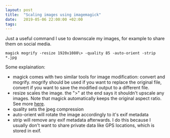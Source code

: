 ```yaml
---
layout: post
title:  "Scaling images using imagemagick"
date:   2019-05-06 22:00:00 +02:00
tags:
---
```


Just a useful command I use to downscale my images, for example to share them on social media.

```
magick mogrify -resize 1920x1080\> -quality 85 -auto-orient -strip *.jpg
```

Some explaination:

- magick comes with two similar tools for image modification: convert and mogrify. mogrify should be used if you want to replace the original file, convert if you want to save the modified output to a different file.
- resize scales the image. the ">" at the end says it shouldn't upscale any images. Note that magick automatically keeps the original aspect ratio. See more [here](https://imagemagick.org/script/command-line-processing.php#geometry).
- quality sets the jpeg compression
- auto-orient will rotate the image accordingly to it's exif metadata
- strip will remove any exif metadata afterwards. I do this because I usually don't want to share private data like GPS locations, which is stored in exif.
